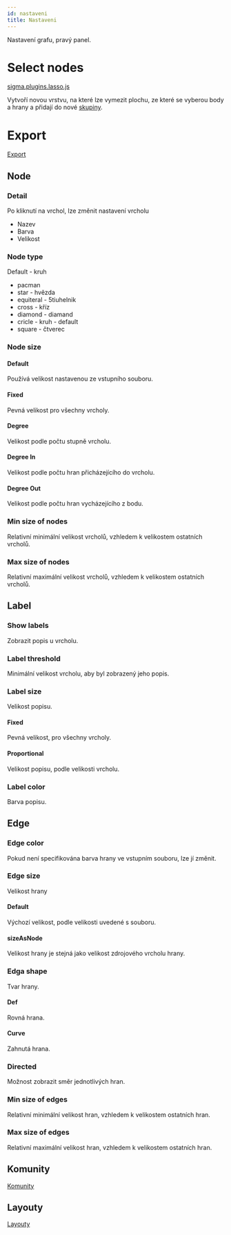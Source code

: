 ```yaml
---
id: nastaveni
title: Nastaveni
---
```


Nastavení grafu, pravý panel.

# Select nodes

[sigma.plugins.lasso.js](https://github.com/s0md3v/Quark/tree/master/libs/plugins/sigma.plugins.lasso)

Vytvoří novou vrstvu, na které lze vymezit plochu, ze které se vyberou body a hrany a přidají do nové [skupiny](skupiny.md).

# Export

[Export](export.md)

## Node

### Detail

Po kliknutí na vrchol, lze změnit nastavení vrcholu

- Nazev
- Barva
- Velikost

### Node type

Default - kruh

- pacman
- star - hvězda
- equiteral - 5tiuhelnik
- cross - kříz
- diamond - diamand
- cricle - kruh - default
- square - čtverec

### Node size

#### Default

Používá velikost nastavenou ze vstupního souboru.

#### Fixed

Pevná velikost pro všechny vrcholy.

#### Degree

Velikost podle počtu stupně vrcholu.

#### Degree In

Velikost podle počtu hran přicházejícího do vrcholu.


#### Degree Out

Velikost podle počtu hran vycházejícího z bodu.

### Min size of nodes

Relativní minimální velikost vrcholů, vzhledem k velikostem ostatních vrcholů.

### Max size of nodes

Relativní maximální velikost vrcholů, vzhledem k velikostem ostatních vrcholů.

## Label

### Show labels

Zobrazit popis u vrcholu.

### Label threshold

Minimální velikost vrcholu, aby byl zobrazený jeho popis.

### Label size

Velikost popisu.

#### Fixed

Pevná velikost, pro všechny vrcholy.

#### Proportional

Velikost popisu, podle velikosti vrcholu.

### Label color

Barva popisu.

## Edge

### Edge color

Pokud není specifikována barva hrany ve vstupním souboru, lze jí změnit.

### Edge size

Velikost hrany

#### Default

Výchozí velikost, podle velikosti uvedené s souboru.

#### sizeAsNode

Velikost hrany je stejná jako velikost zdrojového vrcholu hrany.


### Edga shape

Tvar hrany.

#### Def

Rovná hrana.

#### Curve

Zahnutá hrana.

### Directed

Možnost zobrazit směr jednotlivých hran.

### Min size of edges

Relativní minimální velikost hran, vzhledem k velikostem ostatních hran.

### Max size of edges

Relativní maximální velikost hran, vzhledem k velikostem ostatních hran.

## Komunity

[Komunity](louvain.md)

## Layouty

[Layouty](forceatlas2.md)
